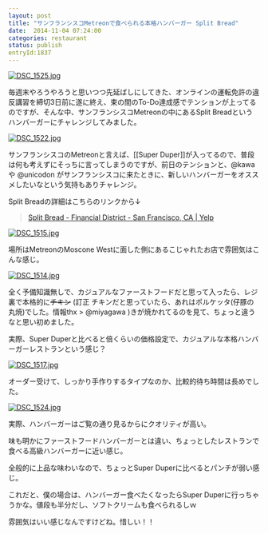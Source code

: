 ```yaml
---
layout: post
title: "サンフランシスコMetreonで食べられる本格ハンバーガー Split Bread"
date:  2014-11-04 07:24:00
categories: restaurant
status: publish
entryId:1837
---
```

<a class='flickr2tag-img' href='http://www.flickr.com/photo.gne?id=15711588402' title='DSC_1525.jpg'><img src='https://farm4.staticflickr.com/3942/15711588402_9d92edb544_c.jpg' alt='DSC_1525.jpg'></a>

毎週末やろうやろうと思いつつ先延ばしにしてきた、オンラインの運転免許の違反講習を締切3日前に遂に終え、束の間のTo-Do達成感でテンションが上ってるのですが、そんな中、サンフランシスコMetreonの中にあるSplit Breadというハンバーガーにチャレンジしてみました。

<a class='flickr2tag-img' href='http://www.flickr.com/photo.gne?id=15710012595' title='DSC_1522.jpg'><img src='https://farm4.staticflickr.com/3942/15710012595_f4d6467e5a_c.jpg' alt='DSC_1522.jpg'></a>

サンフランシスコのMetreonと言えば、[[Super Duper]]が入ってるので、普段は何も考えずにそっちに言ってしまうのですが、前日のテンションと、@kawa や @unicodon がサンフランシスコに来たときに、新しいハンバーガーをオススメしたいなという気持もありチャレンジ。

Split Breadの詳細はこちらのリンクから↓

> [Split Bread - Financial District - San Francisco, CA | Yelp](http://www.yelp.com/biz/split-bread-san-francisco)

<a class='flickr2tag-img' href='http://www.flickr.com/photo.gne?id=15090651923' title='DSC_1515.jpg'><img src='https://farm4.staticflickr.com/3938/15090651923_9b0eacfede_c.jpg' alt='DSC_1515.jpg'></a>

場所はMetreonのMoscone Westに面した側にあるこじゃれたお店で雰囲気はこんな感じ。

<a class='flickr2tag-img' href='http://www.flickr.com/photo.gne?id=15090063764' title='DSC_1514.jpg'><img src='https://farm4.staticflickr.com/3944/15090063764_414fe43e5b_c.jpg' alt='DSC_1514.jpg'></a>

全く予備知識無しで、カジュアルなファーストフードだと思って入ったら、レジ裏で本格的に<strike>チキン</strike> (訂正 チキンだと思っていたら、あれはポルケッタ(仔豚の丸焼)でした。情報thx > @miyagawa )きが焼かれてるのを見て、ちょっと違うなと思い初めました。

実際、Super Duperと比べると倍くらいの価格設定で、カジュアルな本格ハンバーガーレストランという感じ？

<a class='flickr2tag-img' href='http://www.flickr.com/photo.gne?id=15524819007' title='DSC_1517.jpg'><img src='https://farm4.staticflickr.com/3942/15524819007_713b85e1b8_c.jpg' alt='DSC_1517.jpg'></a>

オーダー受けて、しっかり手作りするタイプなのか、比較的待ち時間は長めでした。

<a class='flickr2tag-img' href='http://www.flickr.com/photo.gne?id=15090076114' title='DSC_1524.jpg'><img src='https://farm4.staticflickr.com/3954/15090076114_b21db5bc77_c.jpg' alt='DSC_1524.jpg'></a>

実際、ハンバーガーはご覧の通り見るからにクオリティが高い。

味も明かにファーストフードハンバーガーとは違い、ちょっとしたレストランで食べる高級ハンバーガーに近い感じ。

全般的に上品な味わいなので、ちょっとSuper Duperに比べるとパンチが弱い感じ。

これだと、僕の場合は、ハンバーガー食べたくなったらSuper Duperに行っちゃうかな。値段も半分だし、ソフトクリームも食べられるしｗ

雰囲気はいい感じなんですけどね。惜しい！！


